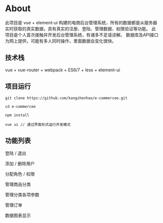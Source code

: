 # About
此项目是 vue + element-ui 构建的电商后台管理系统，所有的数据都是从服务器实时获取的真实数据，具有真实的注册、登陆、管理数据、权限验证等功能。
此项目是个人首次接触并开发后台管理系统，有诸多不足请谅解。
数据库及API接口为网上提供，可能有多人同时操作，里面数据会变化很快。

## 技术栈
vue + vue-router + webpack + ES6/7 + less + element-ui

## 项目运行
```
git clone https://github.com/kangzhenhao/e-commercee.git

cd e-commercee

npm install

vue ui // 通过界面形式运行开发模式
```
## 功能列表
登陆 / 退出

添加 / 删除用户

分配角色 / 权限

管理商品分类

管理分类各项参数

管理订单

数据图表显示

